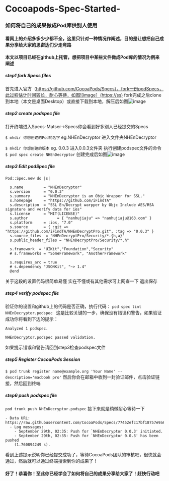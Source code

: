 # Cocoapods-Spec-Started-
### 如何将自己的成果做成Pod库供别人使用
#### 看网上的介绍多多少少都不全，这里只针对一种情况作阐述，目的是让想把自己成果分享给大家的思密达们少走弯路
#### 本文以项目已经在github上托管，想把项目中某些文件做成Pod库的情况为例来阐述
##### step1 fork Specs files
首先进入官方（https://github.com/CocoaPods/Specs），fork一份podSpecs，此过程估计时间较长，耐心等待，如图![image］(https://ss)
fork完成之后clone到本地（本文是桌面Desktop）或直接下载到本地，解压后如图![image](https://ss)
##### step2 create podspec file
打开终端进入Specs-Matser->Specs你会看到好多别人已经提交的Specs

`$ mkdir 你想创建的Pod的名字` eg.NHEnDecryptor
进入文件夹NHEnDecryptor

`$ mkdir 你想创建的版本` eg. 0.0.3
进入0.0.3文件夹 执行创建podspec文件的命令
`$ pod spec create NHEnDecryptor`
创建完成后如图![image](https://ss)
##### step3 Edit podSpec file
```
Pod::Spec.new do |s|

  s.name         = "NHEnDecryptor"
  s.version      = "0.0.3"
  s.summary      = "NHEnDecryptor is an Objc Wrapper for SSL."
  s.homepage     = "https://github.com/iFindTA"
  s.description  = "SSL En/Decrypt warpper by Objc Include AES/RSA signature and verify data for ios"
  s.license      = "MIT(LICENSE)"
  s.author             = { "nanhujiaju" => "nanhujiaju@163.com" }
  s.platform     = :ios, "7.0"
  s.source       = { :git => "https://github.com/iFindTA/NHEnDecryptPro.git", :tag => "0.0.3" }
  s.source_files  = "NHEnDecryptPro/Security/*.{h,a}"
  s.public_header_files = "NHEnDecryptPro/Security/*.h"

  s.framework  = "UIKit","Foundation","Security"
  # s.frameworks = "SomeFramework", "AnotherFramework"

  s.requires_arc = true
  # s.dependency "JSONKit", "~> 1.4"
  @end

```
关于这段的设置代码很简单易懂 实在不懂或有其他需求可上网查一下
退出保存

##### step4 verify podspec file
验证你的设置和github上的代码是否正确，执行代码：
`pod spec lint NHEnDecryptor.podspec ` 
这是比较关键的一步，确保没有错误和警告，如果验证成功你将看到下边的提示：
```
Analyzed 1 podspec.

NHEnDecryptor.podspec passed validation.

```
如果提示错误和警告请回到step3检查podspec文件

##### step5 Register CocoaPods Session
`$ pod trunk register name@example.org 'Your Name' --description='macbook pro'`
然后你会在邮箱中收到一封验证邮件，点击验证链接，然后回到终端
##### step6 push podspec file
`pod trunk push NHEnDecryptor.podspec`
接下来就是稍微耐心等待一下
```
- Data URL: https://raw.githubusercontent.com/CocoaPods/Specs/77452efc17bf18757e9a6ab9b09d5a3d08b3f649/Specs/NHEnDecryptor/0.0.3/NHEnDecryptor.podspec.json
  - Log messages:
    - September 29th, 02:35: Push for `NHEnDecryptor 0.0.3' initiated.
    - September 29th, 02:35: Push for `NHEnDecryptor 0.0.3' has been pushed
    (1.760894249 s).

```
看到上述提示说明你已经提交成功了，等待CocoaPods团队的审核吧，很快就会通过，然后就可以通过终端搜索到你的成果了！

#### 好了！恭喜你！至此你已经学会了如何将自己的成果分享给大家了！赶快行动吧